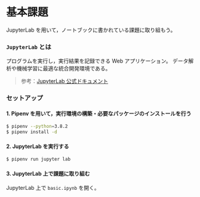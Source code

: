 # 基本課題

JupyterLab を用いて，ノートブックに書かれている課題に取り組もう。

### `JupyterLab` とは

プログラムを実行し，実行結果を記録できる Web アプリケーション。
データ解析や機械学習に最適な統合開発環境である。

> 参考：[JupyterLab 公式ドキュメント](https://jupyterlab.readthedocs.io/en/stable/)

### セットアップ

#### 1. Pipenv を用いて，実行環境の構築・必要なパッケージのインストールを行う

```bash
$ pipenv --python=3.8.2
$ pipenv install -d
```

#### 2. JupyterLab を実行する

```bash
$ pipenv run jupyter lab
```

#### 3. JupyterLab 上で課題に取り組む

JupyterLab 上で `basic.ipynb` を開く。
